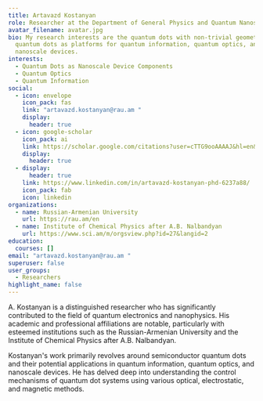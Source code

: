 ```yaml
---
title: Artavazd Kostanyan
role: Researcher at the Department of General Physics and Quantum Nanostructures
avatar_filename: avatar.jpg
bio: My research interests are the quantum dots with non-trivial geometries and
  quantum dots as platforms for quantum information, quantum optics, and
  nanoscale devices.
interests:
  - Quantum Dots as Nanoscale Device Components
  - Quantum Optics
  - Quantum Information
social:
  - icon: envelope
    icon_pack: fas
    link: "artavazd.kostanyan@rau.am "
    display:
      header: true
  - icon: google-scholar
    icon_pack: ai
    link: https://scholar.google.com/citations?user=cTTG9ooAAAAJ&hl=en&oi=ao
    display:
      header: true
  - display:
      header: true
    link: https://www.linkedin.com/in/artavazd-kostanyan-phd-6237a88/
    icon_pack: fab
    icon: linkedin
organizations:
  - name: Russian-Armenian University
    url: https://rau.am/en
  - name: Institute of Chemical Physics after A.B. Nalbandyan
    url: https://www.sci.am/m/orgsview.php?id=27&langid=2
education:
  courses: []
email: "artavazd.kostanyan@rau.am "
superuser: false
user_groups:
  - Researchers
highlight_name: false
---
```

A. Kostanyan is a distinguished researcher who has significantly contributed to the field of quantum electronics and nanophysics. His academic and professional affiliations are notable, particularly with esteemed institutions such as the Russian-Armenian University and the Institute of Chemical Physics after A.B. Nalbandyan.

Kostanyan's work primarily revolves around semiconductor quantum dots and their potential applications in quantum information, quantum optics, and nanoscale devices. He has delved deep into understanding the control mechanisms of quantum dot systems using various optical, electrostatic, and magnetic methods. 